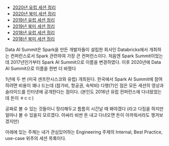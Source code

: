 - [2020년 유럽 세션 정리](/bigdata/2020/11/14/data-ai-summit-2020-eu.html)
- [2020년 북미 세션 정리](/bigdata/2020/05/30/spark-ai-summit-2020-na.html)
- [2019년 유럽 세션 정리](/bigdata/2020/01/26/spark-ai-summit-2019-eu.html)
- [2019년 북미 세션 정리](/bigdata/2019/09/29/spark-ai-summit-2019-na.html)
- [2018년 유럽 세션 정리](/bigdata/2019/06/06/spark-ai-summit-2018-eu.html)
- [2018년 북미 세션 정리](/bigdata/2018/09/29/spark-ai-summit-2018-na.html)

Data AI Summit은 Spark을 만든 개발자들이 설립한 회사인 Databricks에서 개최하는 컨퍼런스로서 Spark 관련하여 가장 큰 컨퍼런스이다. 처음엔 Spark Summit이었는데 2017년인가부터 Spark AI Summit으로 이름을 변경하였다. 이후 2020년에 Data AI Summit으로 이름을 한번 더 바꿨다

1년에 두 번 (미국 샌프란시스코와 유럽) 개최된다. 한국에서 Spark AI Summit에 참여하려면 비용이 꽤나 드는데 (참가비, 항공권, 숙박비) 다행(?)인 점은 모든 세션의 영상과 슬라이드를 인터넷에 공개한다는 점이다. (본인도 2016년 유럽 컨퍼런스에 다녀왔었는데 돈이 ㅎㄷㄷ)

공짜로 볼 수 있는 것들이니 정리해두고 틈틈히 시간날 때 봐야겠다 (라고 다짐을 하지만 얼마나 볼 수 있을지 모르겠다. 아싸리 비싼 돈 내고 다녀오면 돈이 아까워서라도 챙겨보겠지만)

아래에 있는 주제는 내가 관심있어하는 Engineering 주제의  Internal, Best Practice, use-case 위주의 세션 목록이다.

